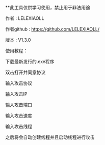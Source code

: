 **此工具仅供学习使用，禁止用于非法用途

作者            : LELEXIAOLL

作者github : https://github.com/LELEXIAOLL/

版本            : V1.3.0

使用教程：

下载最新发行的.exe程序

双击打开并同意协议

输入攻击协议

输入攻击IP

输入攻击端口

输入攻击速度

输入攻击线程

之后将会自动创建线程并且启动线程进行攻击

